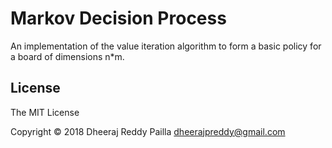 Markov Decision Process
==================================

An implementation of the value iteration algorithm to form a basic policy for a board of dimensions n*m.

License
-------
The MIT License

Copyright &copy; 2018 Dheeraj Reddy Pailla <dheerajpreddy@gmail.com>

